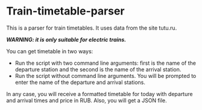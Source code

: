 # Train-timetable-parser
This is a parser for train timetables. It uses data from the site tutu.ru.

***WARNING: it is only suitable for electric trains.***

You can get timetable in two ways:

- Run the script with two command line arguments: first is the name of the departure station and the second is the name
  of the arrival station.
- Run the script without command line arguments. You will be prompted to enter the name of the departure and arrival
  stations.

In any case, you will receive a formatted timetable for today with departure and arrival times
and price in RUB. Also, you will get a JSON file.
